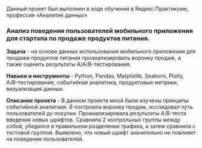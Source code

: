Данный проект был выполнен в ходе обучения в Яндекс.Практикуме, профессия «Аналитик данных»
### Анализ поведения пользователей мобильного приложения для стартапа по продаже продуктов питания.
  
**Задача** - на основе данных использования мобильного приложения для продажи продуктов питания проанализировать воронку продаж, а также оценить результаты A/A/B-тестирования.  
  
**Навыки и инструменты** - Python, Pandas, Matplotlib, Seaborn, Plotly, A/B-тестирование, событийная аналитика, продуктовые метрики, визуализация данных.  
  
**Описание проекта** - В данном проекте мной были изучены принципы событийной аналитики. Я построила воронку продаж, исследовал путь пользователей до покупки. Проанализировала результаты A/B-теста введения новых шрифтов. Сравнила 2 контрольных группы между собой, убедился в правильном разделении трафика, а затем сравнила с тестовой группой. Выявлено, что новый шрифт значительно не повлияет на поведение пользователей.
